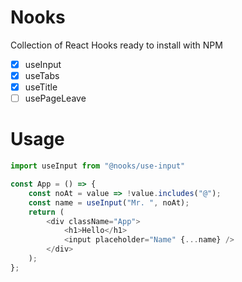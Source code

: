 # Nooks

Collection of React Hooks ready to install with NPM

- [x] useInput
- [x] useTabs
- [x] useTitle
- [ ] usePageLeave

# Usage

```js
import useInput from "@nooks/use-input"

const App = () => {
    const noAt = value => !value.includes("@");
    const name = useInput("Mr. ", noAt);
    return (
        <div className="App">
            <h1>Hello</h1>
            <input placeholder="Name" {...name} />
        </div>
    );
};
```
